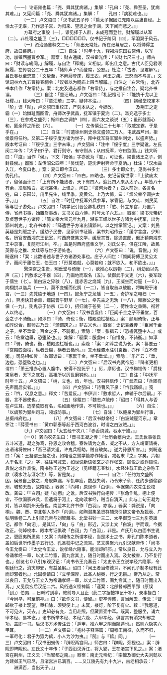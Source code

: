 <!-- { "loadSidebar": true } -->
　　〔一一〕论语雍也篇：「尧、舜其犹病诸。」集解：「孔曰：『尧、舜至圣，犹病其难。』」又宪问篇：「尧、舜其犹病诸。」集解：「
　　孔曰：『病犹难也。』」
　　
　　〔一二〕卢文弨曰：「汉书武五子传：『戾太子据因江充陷以巫蛊自经。上怜太子无辜，乃作思子宫，为归来、望思之台于湖，天下闻而悲之。』」
　　
　　方幕府之事殷〔一〕，谬见择于人群，未成冠而登仕，财解履以从军〔二〕。非社稷之能卫〔三〕，□□□□□□，仅书记于阶闼〔四〕，罕羽翼于风云。
　　
　　〔一〕资治通鉴释文二七：「师出无常处，所在张幕居之，以将帅得主府，故曰幕府。」
　　
　　〔二〕自注：「时年十九，释褐湘东国右常侍，以军功，加镇西墨曹参军。」器案：财古通纔，汉书霍光传：「长财七尺三寸。」师古曰：「财读与纔同。」解履，与自注「释褐」义相似，即出仕之意。古代人臣见君须解履，左传哀公二十五年：「褚师声子?而登席，公怒。」杜注：「古者，见君解?。」吕氏春秋至忠篇：「文挚至，不解屦登床，履王衣，问王之疾。王怒而不与言。」文馆词林六九五曹操春祠令：「议者以为祠庙上殿当解履。」自注之「右常侍」，北齐书本传作「左常侍」。案：北史及通志都作「右常侍」，与之推自注合，疑北齐书误。
　　
　　〔三〕自注：「童汪琦。」卢文弨曰：「礼记檀弓下：『能执干戈以卫社稷。』」钱大昕曰：「『童汪琦』三字，疑非本注。」
　　
　　〔四〕抱经堂校定本「阶」误「陛」，卢文弨已重校正，严刻本从之，今据改。
　　
　　及荆王之定霸〔一〕始雠耻而图雪，舟师次乎武昌，抚军镇于夏汭〔二〕。滥充选于多士〔三〕，在参戎之盛列；惭四白之调护〔四〕，厕六友之谈说〔五〕；虽形就而心和，匪余怀之所说〔六〕。
　　
　　〔一〕左传僖公二十七年：「取威定霸，于是乎在。」
　　
　　〔二〕自注：「时遣徐州刺史徐文盛领二万人，屯武昌芦州，拒侯景将任约。又第二子绥宁度方诸为世子，拜中抚军将军郢州刺史，以盛声势。」殿本考证曰：「『绥宁度』三字未审。」卢文弨曰：「注中『绥宁度』三字疑讹。左氏闵二年传：『大子曰?子，君行则守，有守则从；从曰抚军，守曰监国。』」钱大昕曰：「『度』当作『侯』，下文『阳侯』字亦讹为『度』，可证也。梁世诸王之子，例封县侯。」器案：左传昭公四年：「吴伐楚，楚沈尹射奔命于夏汭。」杜注：「汉水曲入江，今夏口也。」案：夏口即今汉口。
　　
　　〔三〕多士即众士，见尚书多士伪孔传。
　　
　　〔四〕卢文弨曰：「四白，四皓也。史记留侯世家：『上欲废太子，留侯画计曰：「上有所不能致者，天下有四人，迎此四人来从太子。」年皆八十有余，须眉皓白，衣冠甚伟。上怪之，问曰：「彼何为者？」四人前对，各言名姓，曰：东园公，甪里先生，绮里季，夏黄公。上乃大惊，曰：「烦公幸卒调护太子。」』」
　　
　　〔五〕自注：「时迁中抚军外兵参军，掌管记，与文珪、刘民英等与世子游处。」卢文弨曰：「初学记引晋公卿礼秩曰：『愍、怀立东宫，乃置六傅，省尚书事，始置詹事丞，文书关由六傅，时号太子六友。』」器案：梁书元帝纪及贞慧世子方诸传：「简文帝大宝元年九月，湘东王绎以世子方诸为中抚军，出为郢州刺史。」北齐书本传：「绎遣世子方诸出镇郢州，以之推掌管记。」又案：刘民英疑是刘缓之子。缓幼子民誉，见家训书证篇，梁书刘昭传云：「缓字含度，少知名，历官安西湘东王记室，时西府盛集文学，缓居其首，除通直郎，俄迁镇南湘东王中录事，复随府江州，卒。」盖是时西府盛集文学，刘氏父子，俱在江陵，故民英得与之推、文珪等与世子游处也。
　　
　　〔六〕卢文弨曰：「说，音悦。」刘盼遂曰：「案：此数语述与世子方诸游处事也。庄子人间世：『颜阖将傅卫灵公太子，而问于蘧伯玉，伯玉曰：「形莫若就，心莫若和；就不欲入，和不欲出。」』」
　　
　　繄深宫之生贵，矧垂堂与倚衡〔一〕，欲推心以厉物〔二〕，树幼齿以先声〔三〕；忾敷求之不器〔四〕，乃画地而取名〔五〕。仗御武于文吏〔六〕，委军政于儒生〔七〕。值白波之猝骇〔八〕，逢赤舌之烧城〔九〕，王凝坐而对寇〔一０〕，向栩拱以临兵〔一一〕。莫不变蝯而化鹄〔一二〕，皆自取首以破脑，将睥睨于渚宫，〔一三〕先凭陵于地道〔一四〕。懿永宁之龙蟠〔一五〕，奇护军之电扫〔一六〕，奔虏快其余毒，缧囚膏乎野草〔一七〕。幸先主之无劝〔一八〕，赖滕公之我保〔一九〕，剟鬼录于岱宗〔二０〕，招归魂于苍昊〔二一〕，荷性命之重赐，衔若人以终老。
　　
　　〔一〕卢文弨曰：「汉书袁盎传：『臣闻千金之子不垂堂，百金之子不骑衡。』如淳曰：『骑，倚也；衡，楼殿边栏楯也。』案：颜用倚衡，正与如淳说合，颜师古乃云：『骑谓跨之。』非古义也。」器案：史记袁盎传：「臣闻千金之子，坐不垂堂；百金之子，不骑衡。」索隐：「案：张揖云：『恐檐瓦堕中人。』或云：『临堂边垂，恐堕坠也。』」集解：「骃案：服虔曰：『自惜身，不骑衡。』如淳曰：『骑，倚也。衡，楼殿边栏楯也。』」索隐：「案：如淳之说为长。案：纂要云：『宫殿四面栏，纵者云槛，横者云楯也。』」又水经灞水注引袁盎，亦作「立不倚衡。」司马相如传：「故鄙谚曰：『家累千金，坐不垂堂。』」索隐：「乐产云：『垂，边也，恐堕坠之也。』」
　　
　　〔二〕卢文弨曰：「后汉书光武帝纪：『降者更相谓曰：「萧王推赤心置人腹中，安得不投死乎！」厉，摩厉也。汉书梅福传：「爵禄束帛者，天下之底石，高祖所以厉世磨钝也。」』」
　　
　　〔三〕自注：「中抚军时年十五。」卢文弨曰：「树，立也。齿，年也。汉书韩信传：『广武君曰：「兵固有先声而后实者。」』」
　　
　　〔四〕卢文弨曰：「诗曹风下泉：『忾我寤叹。』笺云：『忾，叹息之意。』释文：『苦爱反。』书伊训：『敷求哲人，俾辅于尔后嗣。』不器，言不器使也。」
　　
　　〔五〕徐鲲曰：「魏志卢毓传：『诏曰：「得其人与否在卢生耳。选举莫取有名，名如画地作饼，不可餤也。」』」
　　
　　〔六〕自注：「以虞预为郢州司马，领城防事。」
　　
　　〔七〕自注：「以鲍泉为郢州行事，总摄州府也。」
　　
　　〔八〕卢文弨曰：「后汉书献帝纪：『白波贼寇河东。』章怀注：『薛莹书曰：「黄巾郭泰等起于西河白波谷，时谓之白波贼。」』」
　　
　　〔九〕卢文弨曰：「太玄经干次八：『赤舌烧城，吞水于缾。』」
　　
　　〔一０〕龚向农先生曰：「晋书王凝之传：『仕历会稽内史。王氏世事张氏五斗米道，凝之弥笃，孙恩之攻会稽，寮佐请为之备，凝之不从，方入靖室请祷，出语诸将佐曰：「吾已请大道，许鬼兵相助，贼自破矣。」遂为孙恩所害。』」刘盼遂曰：「案：王凝谓王凝之也，如褚诠之勉学篇亦作褚诠，减名末『之』字矣。六朝人于名末『之』字，往往可减去，如世说新语张玄之亦作张玄，顾悦之或作顾悦，袁悦之或作袁悦，隋书称王述为王述之（见经籍志春秋），水经注载王歆之杂称王歆（凑水注与洭水注）等，皆是矣。」
　　
　　〔一一〕自注：「任约为文盛所困，侯景自上救之，舟舰弊漏，军饥卒疲，数战失利，乃令宋子仙、任约步道偷郢州，城预无备，故陷贼。」器案：「向栩」原误作「白诩」，今据龚向农先生说校改。龚曰：「『白诩』疑『向栩』之讹，后汉书独行向栩传：『张角作乱，栩上便宜，不欲国家兴兵，但遣将于河上，北向读孝经，贼当自消灭。』此与上句王凝为对，皆以喻荆州无备也。南监本北齐书作『白羽』，亦误。」器案：龚说是，「向栩」，魏、晋、南北朝人多作「向诩」，如陶潜集圣贤群辅录引魏文帝令及甄表、广弘明集卷二八上引梁元帝与刘智藏书、北堂书钞一三二、太平御览七三九引英雄记，都作「向诩」，是其证，「向」与「白」形近，又涉上文「白波」字而误，今据改正。何焯校本、殿本考证俱改「白诩」为「白羽」，非是。卢氏乃以白面书生说之，更匪夷所思矣！又案：向栩传之所谓孝经，当是术士之书，非孔门陈孝道者，盖如后世所传墨子五行记、孔圣枕中记之流耳。艺文类聚六九引汉献帝传：「尚书令王允奏曰：『太史令王立，说孝经六隐事，能消却奸邪。』常以良日、允与立入为帝诵孝经一章，以丈二竹簟，画九宫其上，随日时而出入焉。及允被害，乃不复行也。」御览七０八引东观汉记：「尚书令王允奏云：『太史令王立说孝经六隐事，令朝廷行之，消灾却邪，有益圣躬。』诏曰：『闻王者当修德耳，不闻孔子制孝经有此而却邪者也。』允固奏请曰：『立学深厚，此圣人秘奥，行之无损。』帝乃从之。常以良日，王允与王立入为帝诵孝经一章，以丈二竹簟，画九宫其上，随日时而出入焉。」又见袁宏后汉纪二六。风俗通义怪神篇：「谨案：北部督邮西平郅（原误「到」）伯夷……日晡时到亭，敕前导人且止（此二字据搜神记十补），录事掾白：『今尚早，可至前亭。』曰：『欲作文书，便留。』吏卒惶怖，言当解去，传云：『督邮欲于楼上观望，亟扫除，须臾便上。』未冥，楼灯，阶下复有火。敕：『我思道，不可见火，灭去。』吏知必有变，当用赴照，但藏置壶中耳。既冥，整服坐，诵六甲孝经、易本讫。」诸书所举孝经、孝经六隐、六甲孝经，俱言其有消灾却邪之功，盖即一书。后汉书方术传注云：「遁甲，推六甲之阴而隐遁也。」然则六隐实六甲耳。
　　
　　〔一二〕卢文弨曰：「抱朴子释滞篇：『周穆王南征，久而不归，一军尽化：君子为猿为鹤，小人为沙为虫。』『鹄』与『鹤』同。」
　　
　　〔一三〕卢文弨曰：「汉书田蚡传：『辟睨两宫间。』师古曰：『辟睨，旁视也。』案：辟睨即睥睨也。左氏文十年传：『子西沿汉泝江，将入郢，王在渚宫下见之。』案：渚宫在荆州，正义云：『当郢都之南。』」器案：南史元帝纪：「宗懔及御史大夫刘懿以为建邺王气已尽，且渚宫洲已满百。……又江陵先有九十九洲，古老相承云：『
　　洲满百，当出天子。』」
　　

